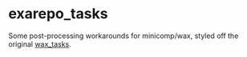 # exarepo_tasks

Some post-processing workarounds for minicomp/wax, styled off the original [wax_tasks](https://github.com/minicomp/wax_tasks/).
